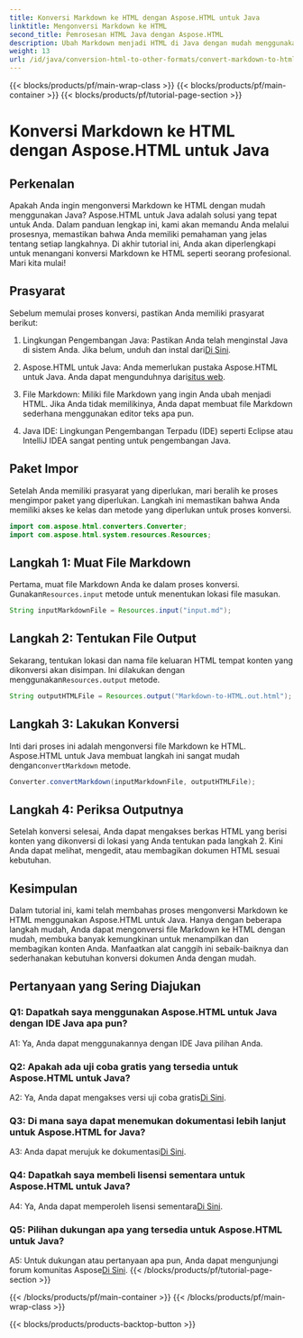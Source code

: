 ```yaml
---
title: Konversi Markdown ke HTML dengan Aspose.HTML untuk Java
linktitle: Mengonversi Markdown ke HTML
second_title: Pemrosesan HTML Java dengan Aspose.HTML
description: Ubah Markdown menjadi HTML di Java dengan mudah menggunakan Aspose.HTML untuk Java. Ikuti panduan langkah demi langkah kami untuk menyederhanakan kebutuhan konversi dokumen Anda.
weight: 13
url: /id/java/conversion-html-to-other-formats/convert-markdown-to-html/
---
```


{{< blocks/products/pf/main-wrap-class >}}
{{< blocks/products/pf/main-container >}}
{{< blocks/products/pf/tutorial-page-section >}}

# Konversi Markdown ke HTML dengan Aspose.HTML untuk Java


## Perkenalan

Apakah Anda ingin mengonversi Markdown ke HTML dengan mudah menggunakan Java? Aspose.HTML untuk Java adalah solusi yang tepat untuk Anda. Dalam panduan lengkap ini, kami akan memandu Anda melalui prosesnya, memastikan bahwa Anda memiliki pemahaman yang jelas tentang setiap langkahnya. Di akhir tutorial ini, Anda akan diperlengkapi untuk menangani konversi Markdown ke HTML seperti seorang profesional. Mari kita mulai!

## Prasyarat

Sebelum memulai proses konversi, pastikan Anda memiliki prasyarat berikut:

1.  Lingkungan Pengembangan Java: Pastikan Anda telah menginstal Java di sistem Anda. Jika belum, unduh dan instal dari[Di Sini](https://www.java.com).

2.  Aspose.HTML untuk Java: Anda memerlukan pustaka Aspose.HTML untuk Java. Anda dapat mengunduhnya dari[situs web](https://releases.aspose.com/html/java/).

3. File Markdown: Miliki file Markdown yang ingin Anda ubah menjadi HTML. Jika Anda tidak memilikinya, Anda dapat membuat file Markdown sederhana menggunakan editor teks apa pun.

4. Java IDE: Lingkungan Pengembangan Terpadu (IDE) seperti Eclipse atau IntelliJ IDEA sangat penting untuk pengembangan Java.

## Paket Impor

Setelah Anda memiliki prasyarat yang diperlukan, mari beralih ke proses mengimpor paket yang diperlukan. Langkah ini memastikan bahwa Anda memiliki akses ke kelas dan metode yang diperlukan untuk proses konversi.

```java
import com.aspose.html.converters.Converter;
import com.aspose.html.system.resources.Resources;
```

## Langkah 1: Muat File Markdown

 Pertama, muat file Markdown Anda ke dalam proses konversi. Gunakan`Resources.input` metode untuk menentukan lokasi file masukan.

```java
String inputMarkdownFile = Resources.input("input.md");
```

## Langkah 2: Tentukan File Output

 Sekarang, tentukan lokasi dan nama file keluaran HTML tempat konten yang dikonversi akan disimpan. Ini dilakukan dengan menggunakan`Resources.output` metode.

```java
String outputHTMLFile = Resources.output("Markdown-to-HTML.out.html");
```

## Langkah 3: Lakukan Konversi

 Inti dari proses ini adalah mengonversi file Markdown ke HTML. Aspose.HTML untuk Java membuat langkah ini sangat mudah dengan`convertMarkdown` metode.

```java
Converter.convertMarkdown(inputMarkdownFile, outputHTMLFile);
```

## Langkah 4: Periksa Outputnya

Setelah konversi selesai, Anda dapat mengakses berkas HTML yang berisi konten yang dikonversi di lokasi yang Anda tentukan pada langkah 2. Kini Anda dapat melihat, mengedit, atau membagikan dokumen HTML sesuai kebutuhan.

## Kesimpulan

Dalam tutorial ini, kami telah membahas proses mengonversi Markdown ke HTML menggunakan Aspose.HTML untuk Java. Hanya dengan beberapa langkah mudah, Anda dapat mengonversi file Markdown ke HTML dengan mudah, membuka banyak kemungkinan untuk menampilkan dan membagikan konten Anda. Manfaatkan alat canggih ini sebaik-baiknya dan sederhanakan kebutuhan konversi dokumen Anda dengan mudah.

## Pertanyaan yang Sering Diajukan

### Q1: Dapatkah saya menggunakan Aspose.HTML untuk Java dengan IDE Java apa pun?

A1: Ya, Anda dapat menggunakannya dengan IDE Java pilihan Anda.

### Q2: Apakah ada uji coba gratis yang tersedia untuk Aspose.HTML untuk Java?

 A2: Ya, Anda dapat mengakses versi uji coba gratis[Di Sini](https://releases.aspose.com/html/java).

### Q3: Di mana saya dapat menemukan dokumentasi lebih lanjut untuk Aspose.HTML for Java?

 A3: Anda dapat merujuk ke dokumentasi[Di Sini](https://reference.aspose.com/html/java/).

### Q4: Dapatkah saya membeli lisensi sementara untuk Aspose.HTML untuk Java?

 A4: Ya, Anda dapat memperoleh lisensi sementara[Di Sini](https://purchase.aspose.com/temporary-license/).

### Q5: Pilihan dukungan apa yang tersedia untuk Aspose.HTML untuk Java?

 A5: Untuk dukungan atau pertanyaan apa pun, Anda dapat mengunjungi forum komunitas Aspose[Di Sini](https://forum.aspose.com/).
{{< /blocks/products/pf/tutorial-page-section >}}

{{< /blocks/products/pf/main-container >}}
{{< /blocks/products/pf/main-wrap-class >}}

{{< blocks/products/products-backtop-button >}}
